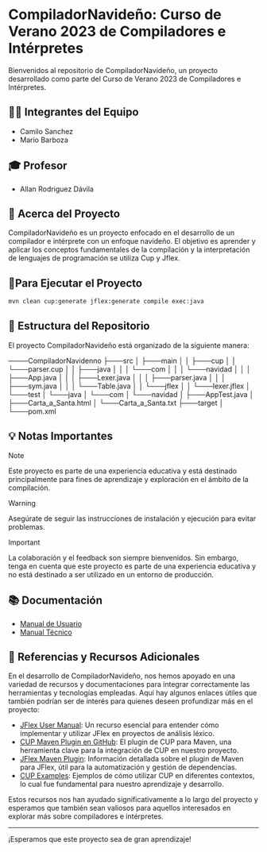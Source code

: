 # CompiladorNavideño: Curso de Verano 2023 de Compiladores e Intérpretes

Bienvenidos al repositorio de CompiladorNavideño, un proyecto desarrollado como parte del Curso de Verano 2023 de Compiladores e Intérpretes.

## 👨‍💻 Integrantes del Equipo

- Camilo Sanchez
- Mario Barboza

## 🎓 Profesor

- Allan Rodriguez Dávila

## 🌟 Acerca del Proyecto

CompiladorNavideño es un proyecto enfocado en el desarrollo de un compilador e intérprete con un enfoque navideño. El objetivo es aprender y aplicar los conceptos fundamentales de la compilación y la interpretación de lenguajes de programación se utiliza Cup y Jflex.

## 🚀Para Ejecutar el Proyecto

```bash
mvn clean cup:generate jflex:generate compile exec:java
```

## 📂 Estructura del Repositorio

El proyecto CompiladorNavideño está organizado de la siguiente manera:

────CompiladorNavidenno
├───src
│ ├───main
│ │ ├───cup
│ │ └───parser.cup
│ │ ├───java
│ │ │ └───com
│ │ │ └───navidad
│ │ │ ├───App.java
│ │ │ ├───Lexer.java
│ │ │ ├───parser.java
│ │ │ ├───sym.java
│ │ │ └───Table.java
│ │ └───jflex
│ │ └───lexer.jflex
│ └───test
│ └───java
│ └───com
│ └───navidad
│ ├───AppTest.java
│ ├───Carta_a_Santa.html
│ └───Carta_a_Santa.txt
├───target
│  
└───pom.xml

## 💡 Notas Importantes

> [!NOTE]
> Este proyecto es parte de una experiencia educativa y está destinado principalmente para fines de aprendizaje y exploración en el ámbito de la compilación.

> [!WARNING]
> Asegúrate de seguir las instrucciones de instalación y ejecución para evitar problemas.

> [!IMPORTANT]
> La colaboración y el feedback son siempre bienvenidos. Sin embargo, tenga en cuenta que este proyecto es parte de una experiencia educativa y no está destinado a ser utilizado en un entorno de producción.

## 📚 Documentación

- [Manual de Usuario](https://estudianteccr-my.sharepoint.com/:w:/g/personal/2021075241_estudiantec_cr/EfrZ9TDNVWZEoYgB_CFyBZUBpNYCSIv7tlmb4lqqqxJy5w?e=SgWaTk)
- [Manual Técnico](https://estudianteccr-my.sharepoint.com/:w:/g/personal/2021075241_estudiantec_cr/ESx-10rDiJpIvjpgLJcLQN4BNZPN5n5n7VVG9ZPT7pScbg?e=UmSGwh)

## 📌 Referencias y Recursos Adicionales

En el desarrollo de CompiladorNavideño, nos hemos apoyado en una variedad de recursos y documentaciones para integrar correctamente las herramientas y tecnologías empleadas. Aquí hay algunos enlaces útiles que también podrían ser de interés para quienes deseen profundizar más en el proyecto:

- [JFlex User Manual](https://jflex.de/manual.html#Example): Un recurso esencial para entender cómo implementar y utilizar JFlex en proyectos de análisis léxico.
- [CUP Maven Plugin en GitHub](https://github.com/vbmacher/cup-maven-plugin): El plugin de CUP para Maven, una herramienta clave para la integración de CUP en nuestro proyecto.
- [JFlex Maven Plugin](https://jflex-de.github.io/jflex-web/jflex-maven-plugin/plugin-info.html): Información detallada sobre el plugin de Maven para JFlex, útil para la automatización y gestión de dependencias.
- [CUP Examples](https://www2.cs.tum.edu/projects/cup/examples.php): Ejemplos de cómo utilizar CUP en diferentes contextos, lo cual fue fundamental para nuestro aprendizaje y desarrollo.

Estos recursos nos han ayudado significativamente a lo largo del proyecto y esperamos que también sean valiosos para aquellos interesados en explorar más sobre compiladores e intérpretes.

---

¡Esperamos que este proyecto sea de gran aprendizaje!
